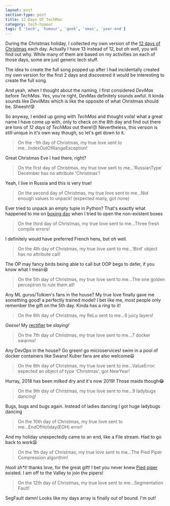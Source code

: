 ```yaml
---
layout: post
section-type: post
title: 12 Days Of TechMas
category: tech-humour
tags: [ 'tech', 'humour', 'geek', 'xmas', 'year-end']
---
```


During the Christmas holiday, I collected my own version of the <a href="https://en.wikipedia.org/wiki/The_Twelve_Days_of_Christmas_(song)" target="\_blank">
12 days of Christmas</a> each day. Actually I have 13 instead of 12, but oh well, you will find out why.
While many of them are based on my activities on each of those days, some are just generic tech stuff. 

The idea to create the full song popped up after I had incidentally created my own version for the first 2 days and discovered
it would be interesting to create the full song. 

And yeah, when I thought about the naming, I first considered _DevMas_ before _TechMas._ Yes, you're right, DevMas definitely
sounds awful. It kinda sounds like _DevilMas_ which is like the opposite of what Christmas should be. Sheesh!:cold_sweat:

So anyway, I ended up going with _TechMas_ and thought voila! what a great name I have come up with, only 
to check on the 8th day and find out there are tons of _12 days of TechMas_ out there!:disappointed:
Nevertheless, this version is still unique in it's own way though, so let's get down to it.
 
> On the -1th day of Christmas, my true love sent to me...IndexOutOfRangeException!

Great Christmas Eve I had there, right?
 
> On the first day of Christmas, my true love sent to me...'RussianType' December has no attribute 'Christmas'!

Yeah, I live in Russia and this is very true!

> On the second day of Christmas, my true love sent to me...Not enough values to unpack! (expected many, got none)

Ever tried to unpack an empty tuple in Python? That's exactly what happened to me on <a href="https://en.wikipedia.org/wiki/Boxing_Day" target="\_blank">boxing day</a>
when I tried to open the non-existent boxes
 
> On the third day of Christmas, my true love sent to me...Three fresh compile errors!

I definitely would have preferred French hens, but oh well.

> On the 4th day of Christmas, my true love sent to me...'Bird' object has no attribute call!

The OP may fancy birds being able to call but OOP begs to defer, if you know what I mean:satisfied:

> On the 5th day of Christmas, my true love sent to me...The one golden perceptron to rule them all!

Any ML gurus/Tolkien's fans in the house? My true love finally gave me something good! a perfectly trained model!
I bet like me, most people only remember the gift on the 5th day. Kinda has a _ring_ to it!

> On the 6th day of Christmas, my ReLu sent to me...6 juicy layers!

_Geese!_ My <a href="https://en.wikipedia.org/wiki/Rectifier_(neural_networks)" target="\_blank">rectifier</a>  be _slaying!_

> On the 7th day of Christmas, my true love sent to me...7 docker swarms!

Any DevOps in the house? Go green! go microservices! swim in a pool of docker containers like Swans! Kuber fans are also welcome:smiley:

> On the 8th day of Christmas, my true love sent to me...ValueError: expected an object of type 'Christmas', got NewYear!

Hurray, 2018 has been _milked_ dry and it's now 2019! Those maids though:joy:

> On the 9th day of Christmas, my true love sent to me...9 ladybugs dancing!

Bugs, bugs and bugs again. Instead of ladies dancing I got huge ladybugs dancing

> On the 10th day of Christmas, my true love sent to me...EndOfHoliday(EOH) error!

And my holiday unexpectedly came to an end, like a File stream. Had to go back to work:weary:

> On the 1th day of Christmas, my true love sent to me...The Pied Piper Compression algorithm!

_Hooli sh*t!_ thanks love, for the great gift! I bet you never knew <a href="http://www.piedpiper.com/" target="\_blank">Pied piper</a> existed.
I am off to the Valley to join the pipers!

> On the 12th day of Christmas, my true love sent to me...Segmentation Fault!

SegFault damn! Looks like my days array is finally out of bound. I'm out!